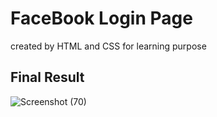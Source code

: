 # FaceBook Login Page
created by HTML and CSS for learning purpose 

## Final Result 

![Screenshot (70)](https://github.com/user-attachments/assets/2c825e8b-73e9-4a3d-abe4-ea075b61f8d2)
